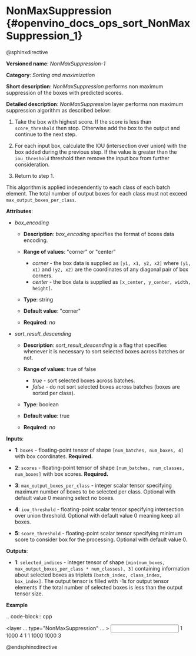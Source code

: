 # NonMaxSuppression {#openvino_docs_ops_sort_NonMaxSuppression_1}

@sphinxdirective

**Versioned name**: *NonMaxSuppression-1*

**Category**: *Sorting and maximization*

**Short description**: *NonMaxSuppression* performs non maximum suppression of the boxes with predicted scores.

**Detailed description**: *NonMaxSuppression* layer performs non maximum suppression algorithm as described below:

1.  Take the box with highest score. If the score is less than ``score_threshold`` then stop. Otherwise add the box to the
output and continue to the next step.

2.  For each input box, calculate the IOU (intersection over union) with the box added during the previous step. If the
value is greater than the ``iou_threshold`` threshold then remove the input box from further consideration.

3.  Return to step 1.

This algorithm is applied independently to each class of each batch element. The total number of output boxes for each
class must not exceed ``max_output_boxes_per_class``.

**Attributes**:

* *box_encoding*

  * **Description**: *box_encoding* specifies the format of boxes data encoding.
  * **Range of values**: "corner" or "center"

    * *corner* - the box data is supplied as ``[y1, x1, y2, x2]`` where ``(y1, x1)`` and ``(y2, x2)`` are the coordinates of any diagonal pair of box corners.
    * *center* - the box data is supplied as ``[x_center, y_center, width, height]``.
  * **Type**: string
  * **Default value**: "corner"
  * **Required**: *no*

* *sort_result_descending*

  * **Description**: *sort_result_descending* is a flag that specifies whenever it is necessary to sort selected boxes across batches or not.
  * **Range of values**: true of false

    * *true* - sort selected boxes across batches.
    * *false* - do not sort selected boxes across batches (boxes are sorted per class).
  * **Type**: boolean
  * **Default value**: true
  * **Required**: *no*

**Inputs**:

*   **1**: ``boxes`` - floating-point tensor of shape ``[num_batches, num_boxes, 4]`` with box coordinates. **Required.**

*   **2**: ``scores`` - floating-point tensor of shape ``[num_batches, num_classes, num_boxes]`` with box scores. **Required.**

*   **3**: ``max_output_boxes_per_class`` - integer scalar tensor specifying maximum number of boxes to be selected per class. Optional with default value 0 meaning select no boxes.

*   **4**: ``iou_threshold`` - floating-point scalar tensor specifying intersection over union threshold. Optional with default value 0 meaning keep all boxes.

*   **5**: ``score_threshold`` - floating-point scalar tensor specifying minimum score to consider box for the processing. Optional with default value 0.

**Outputs**:

*   **1**: ``selected_indices`` - integer tensor of shape ``[min(num_boxes, max_output_boxes_per_class * num_classes), 3]`` containing information about selected boxes as triplets ``[batch_index, class_index, box_index]``.
The output tensor is filled with -1s for output tensor elements if the total number of selected boxes is less than the output tensor size.

**Example**

.. code-block::  cpp 

  <layer ... type="NonMaxSuppression" ... >
      <data box_encoding="corner" sort_result_descending="1"/>
      <input>
          <port id="0">
              <dim>1</dim>
              <dim>1000</dim>
              <dim>4</dim>
          </port>
          <port id="1">
              <dim>1</dim>
              <dim>1</dim>
              <dim>1000</dim>
          </port>
          <port id="2"/>
          <port id="3"/>
          <port id="4"/>
      </input>
      <output>
          <port id="5" precision="I32">
              <dim>1000</dim>
              <dim>3</dim>
          </port>
      </output>
  </layer>


@endsphinxdirective

